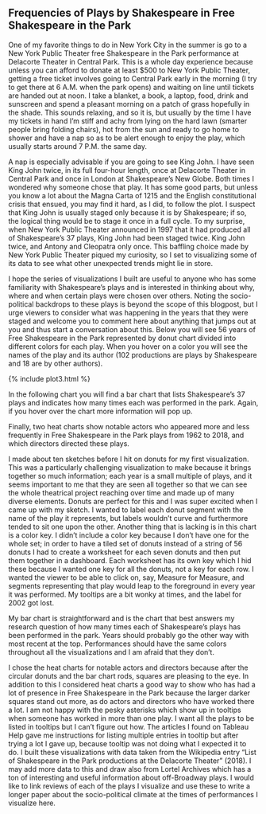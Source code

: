 ## Frequencies of Plays by Shakespeare in Free Shakespeare in the Park

One of my favorite things to do in New York City in the summer is go to a New York Public Theater free Shakespeare in the Park performance at Delacorte Theater in Central Park. This is a whole day experience because unless you can afford to donate at least $500 to New York Public Theater, getting a free ticket involves going to Central Park early in the morning (I try to get there at 6 A.M. when the park opens) and waiting on line until tickets are handed out at noon. I take a blanket, a book, a laptop, food, drink and sunscreen and spend a pleasant morning on a patch of grass hopefully in the shade. This sounds relaxing, and so it is, but usually by the time I have my tickets in hand I’m stiff and achy from lying on the hard lawn (smarter people bring folding chairs), hot from the sun and ready to go home to shower and have a nap so as to be alert enough to enjoy the play, which usually starts around 7 P.M. the same day.

A nap is especially advisable if you are going to see King John. I have seen King John twice, in its full four-hour length, once at Delacorte Theater in Central Park and once in London at Shakespeare’s New Globe. Both times I wondered why someone chose that play. It has some good parts, but unless you know a lot about the Magna Carta of 1215 and the English constitutional crisis that ensued, you may find it hard, as I did, to follow the plot. I suspect that King John is usually staged only because it is by Shakespeare; if so, the logical thing would be to stage it once in a full cycle. To my surprise, when New York Public Theater announced in 1997 that it had produced all of Shakespeare’s 37 plays, King John had been staged twice. King John twice, and Antony and Cleopatra only once. This baffling choice made by New York Public Theater piqued my curiosity, so I set to visualizing some of its data to see what other unexpected trends might lie in store. 

I hope the series of visualizations I built are useful to anyone who has some familiarity with Shakespeare’s plays and is interested in thinking about why, where and when certain plays were chosen over others. Noting the socio-political backdrops to these plays is beyond the scope of this blogpost, but I urge viewers to consider what was happening in the years that they were staged and welcome you to comment here about anything that jumps out at you and thus start a conversation about this. 
Below you will see 56 years of Free Shakespeare in the Park represented by donut chart divided into different colors for each play. When you hover on a color you will see the names of the play and its author (102 productions are plays by Shakespeare and 18 are by other authors). 

{% include plot3.html %}

In the following chart you will find a bar chart that lists Shakespeare’s 37 plays and indicates how many times each was performed in the park. Again, if you hover over the chart more information will pop up. 

Finally, two heat charts show notable actors who appeared more and less frequently in Free Shakespeare in the Park plays from 1962 to 2018, and which directors directed these plays. 

I made about ten sketches before I hit on donuts for my first visualization. This was a particularly challenging visualization to make because it brings together so much information; each year is a small multiple of plays, and it seems important to me that they are seen all together so that we can see the whole theatrical project reaching over time and made up of many diverse elements. Donuts are perfect for this and I was super excited when I came up with my sketch. I wanted to label each donut segment with the name of the play it represents, but labels wouldn’t curve and furthermore tended to sit one upon the other. Another thing that is lacking is in this chart is a color key. I didn’t include a color key because I don’t have one for the whole set; in order to have a tiled set of donuts instead of a string of 56 donuts I had to create a worksheet for each seven donuts and then put them together in a dashboard. Each worksheet has its own key which I hid these because I wanted one key for all the donuts, not a key for each row. I wanted the viewer to be able to click on, say, Measure for Measure, and segments representing that play would leap to the foreground in every year it was performed. My tooltips are a bit wonky at times, and the label for 2002 got lost.

My bar chart is straightforward and is the chart that best answers my research question of how many times each of Shakespeare’s plays has been performed in the park. Years should probably go the other way with most recent at the top. Performances should have the same colors throughout all the visualizations and I am afraid that they don’t. 

I chose the heat charts for notable actors and directors because after the circular donuts and the bar chart rods, squares are pleasing to the eye. In addition to this I considered heat charts a good way to show who has had a lot of presence in Free Shakespeare in the Park because the larger darker squares stand out more, as do actors and directors who have worked there a lot. I am not happy with the pesky asterisks which show up in tooltips when someone has worked in more than one play. I want all the plays to be listed in tooltips but I can’t figure out how. The articles I found on Tableau Help gave me instructions for listing multiple entries in tooltip but after trying a lot I gave up, because tooltip was not doing what I expected it to do. 
I built these visualizations with data taken from the Wikipedia entry “List of Shakespeare in the Park productions at the Delacorte Theater” (2018). I may add more data to this and draw also from Lortel Archives which has a ton of interesting and useful information about off-Broadway plays. I would like to link reviews of each of the plays I visualize and use these to write a longer paper about the socio-political climate at the times of performances I visualize here. 

